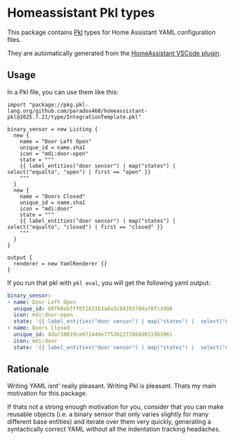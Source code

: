 # Homeassistant Pkl types

This package contains [Pkl](https://pkl-lang.org) types for Home Assistant YAML configuration files.

They are automatically generated from the [HomeAssistant VSCode plugin](https://github.com/keesschollaart81/vscode-home-assistant).

## Usage

In a Pkl file, you can use them like this:

```pkl
import "package://pkg.pkl-lang.org/github.com/paradox460/homeassistant-pkl@2025.7.21/type/IntegrationTemplate.pkl"

binary_sensor = new Listing {
  new {
    name = "Door Left Open"
    unique_id = name.sha1
    icon = "mdi:door-open"
    state = """
    {{ label_entities("door sensor") | map("states") |  select("equalto", "open") | first == "open" }}
    """
  }
  new {
    name = "Doors Closed"
    unique_id = name.sha1
    icon = "mdi:door"
    state = """
    {{ label_entities("door sensor") | map("states") |  select("equalto", "closed") | first == "closed" }}
    """
  }
}

output {
  renderer = new YamlRenderer {}
}
```

If you run that pkl with `pkl eval`, you will get the following yaml output:

```yaml
binary_sensor:
- name: Door Left Open
  unique_id: 88f60ebfff0f2811b3a0a3c84355704a78fc3d00
  icon: mdi:door-open
  state: '{{ label_entities("door sensor") | map("states") |  select("equalto", "open") | first == "open" }}'
- name: Doors Closed
  unique_id: 4da710019ce071440e7752b22f2888d011983961
  icon: mdi:door
  state: '{{ label_entities("door sensor") | map("states") |  select("equalto", "closed") | first == "closed" }}'
```

## Rationale

Writing YAML isnt' really pleasant. Writing Pkl is pleasant. Thats my main motivation for this package.

If thats not a strong enough motivation for you, consider that you can make reusable objects (i.e. a binary sensor that only varies slightly for many different base entities) and iterate over them very quickly, generating a syntactically correct YAML without all the indentation tracking headaches.
